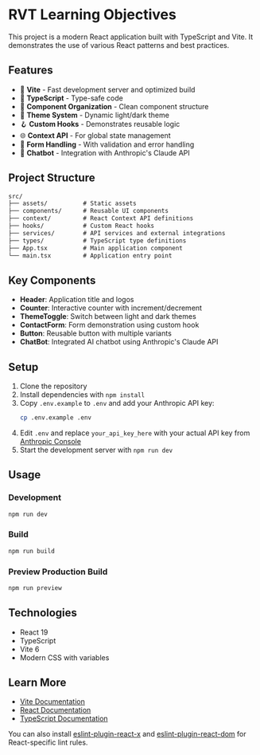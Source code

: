 # RVT Learning Objectives

This project is a modern React application built with TypeScript and Vite. It demonstrates the use of various React patterns and best practices.

## Features

- 🚀 **Vite** - Fast development server and optimized build
- 💪 **TypeScript** - Type-safe code
- 🧩 **Component Organization** - Clean component structure
- 🌙 **Theme System** - Dynamic light/dark theme
- 🪝 **Custom Hooks** - Demonstrates reusable logic
- 🌐 **Context API** - For global state management
- 📝 **Form Handling** - With validation and error handling
- 🤖 **Chatbot** - Integration with Anthropic's Claude API

## Project Structure

```txt
src/
├── assets/          # Static assets
├── components/      # Reusable UI components
├── context/         # React Context API definitions
├── hooks/           # Custom React hooks
├── services/        # API services and external integrations
├── types/           # TypeScript type definitions
├── App.tsx          # Main application component
└── main.tsx         # Application entry point
```

## Key Components

- **Header**: Application title and logos
- **Counter**: Interactive counter with increment/decrement
- **ThemeToggle**: Switch between light and dark themes
- **ContactForm**: Form demonstration using custom hook
- **Button**: Reusable button with multiple variants
- **ChatBot**: Integrated AI chatbot using Anthropic's Claude API

## Setup

1. Clone the repository
2. Install dependencies with `npm install`
3. Copy `.env.example` to `.env` and add your Anthropic API key:
   ```bash
   cp .env.example .env
   ```
4. Edit `.env` and replace `your_api_key_here` with your actual API key from [Anthropic Console](https://console.anthropic.com/)
5. Start the development server with `npm run dev`

## Usage

### Development

```bash
npm run dev
```

### Build

```bash
npm run build
```

### Preview Production Build

```bash
npm run preview
```

## Technologies

- React 19
- TypeScript
- Vite 6
- Modern CSS with variables

## Learn More

- [Vite Documentation](https://vitejs.dev/)
- [React Documentation](https://react.dev/)
- [TypeScript Documentation](https://www.typescriptlang.org/)

You can also install [eslint-plugin-react-x](https://github.com/Rel1cx/eslint-react/tree/main/packages/plugins/eslint-plugin-react-x) and [eslint-plugin-react-dom](https://github.com/Rel1cx/eslint-react/tree/main/packages/plugins/eslint-plugin-react-dom) for React-specific lint rules.
